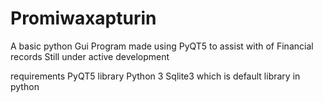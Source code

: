 # Promiwaxapturin
A basic python Gui  Program made using PyQT5 to assist with of Financial records
Still under active development


requirements
PyQT5 library 
Python 3 
Sqlite3 which is default library in python
